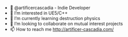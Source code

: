 - 👋 @artificercascadia - Indie Developer
- 👀 I’m interested in UE5/C++
- 🌱 I’m currently learning destruction physics
- 💞️ I’m looking to collaborate on mutual interest projects
- 📫 How to reach me http://artificer-cascadia.com/

<!---
artificercascadia/artificercascadia is a ✨ special ✨ repository because its `README.md` (this file) appears on your GitHub profile.
You can click the Preview link to take a look at your changes.
--->
